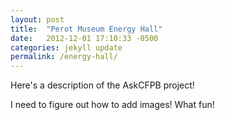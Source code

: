 ```yaml
---
layout: post
title:  "Perot Museum Energy Hall"
date:   2012-12-01 17:10:33 -0500
categories: jekyll update
permalink: /energy-hall/
---
```


Here's a description of the AskCFPB project! 

I need to figure out how to add images! What fun!
